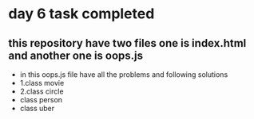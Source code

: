# day 6 task completed
## this repository have two files one is index.html and another one is oops.js
+ in this oops.js file have all the problems and following solutions
+ 1.class movie
+ 2.class circle
+ class person
+ class uber